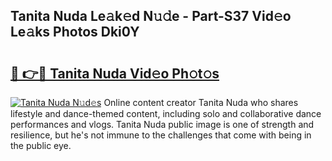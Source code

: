 ## Tanita Nuda Le𝚊k𝚎d N𝚞𝚍e - Part-S37 Vid𝚎o Le𝚊ks Photos Dki0Y

# <h2><a href="http://fbegwg9.evod.top/?m=Tanita+Nuda">🔗 👉🔴 Tanita Nuda Vid𝚎o Ph𝚘t𝚘s</a></h2>

[![Tanita Nuda N𝚞d𝚎s](https://i.imgur.com/8V9OHl7.gif)](http://fbegwg9.evod.top/?m=Tanita+Nuda)
Online content creator Tanita Nuda who shares lifestyle and dance-themed content, including solo and collaborative dance performances and vlogs. Tanita Nuda public image is one of strength and resilience, but he's not immune to the challenges that come with being in the public eye. 
